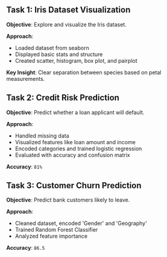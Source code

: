 ##  Task 1: Iris Dataset Visualization

**Objective**: Explore and visualize the Iris dataset.

**Approach**:
- Loaded dataset from seaborn
- Displayed basic stats and structure
- Created scatter, histogram, box plot, and pairplot

**Key Insight**: Clear separation between species based on petal measurements.

##  Task 2: Credit Risk Prediction

**Objective**: Predict whether a loan applicant will default.

**Approach**:
- Handled missing data
- Visualized features like loan amount and income
- Encoded categories and trained logistic regression
- Evaluated with accuracy and confusion matrix

**Accuracy**: `81%` 



##  Task 3: Customer Churn Prediction

**Objective**: Predict bank customers likely to leave.

**Approach**:
- Cleaned dataset, encoded 'Gender' and 'Geography'
- Trained Random Forest Classifier
- Analyzed feature importance

**Accuracy**: `86.5`

